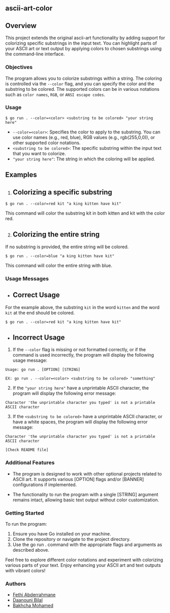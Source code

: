 ## ascii-art-color

## Overview

This project extends the original ascii-art functionality by adding support for colorizing specific substrings in the input text. You can highlight parts of your ASCII art or text output by applying colors to chosen substrings using the command-line interface.

### Objectives

The program allows you to colorize substrings within a string. The coloring is controlled via the `--color` flag, and you can specify the color and the substring to be colored. The supported colors can be in various notations such as `color names`, `RGB`, or `ANSI escape codes`.

### Usage

```shell
$ go run . --color=<color> <substring to be colored> "your string here"
```
- `--color=<color>`: Specifies the color to apply to the substring. You can use color names (e.g., red, blue), RGB values (e.g., rgb(255,0,0)), or other supported color notations.
- `<substring to be colored>`: The specific substring within the input text that you want to colorize.
- `"your string here"`: The string in which the coloring will be applied.

## Examples

1. ## Colorizing a specific substring
```shell
$ go run . --color=red kit "a king kitten have kit"
```
This command will color the substring kit in both kitten and kit with the color red.

2. ## Colorizing the entire string
If no substring is provided, the entire string will be colored.
```shell
$ go run . --color=blue "a king kitten have kit"
```
This command will color the entire string with blue.

### Usage Messages

- ## Correct Usage
For the example above, the substring `kit` in the word `kitten` and the word `kit` at the end should be colored.
```shell
$ go run . --color=red kit "a king kitten have kit"
```

- ## Incorrect Usage

1. If the `--color` flag is missing or not formatted correctly, or if the command is used incorrectly, the program will display the following usage message:
```console
Usage: go run . [OPTION] [STRING]

EX: go run . --color=<color> <substring to be colored> "something"
```

2. If the `"your string here"` have a unprintable ASCII character, the program will display the following error message:
```console
Character 'the unprintable character you typed' is not a printable ASCII character
```

3. If the `<substring to be colored>` have a unprintable ASCII character, or have a white spaces, the program will display the following error message:
```console
Character 'the unprintable character you typed' is not a printable ASCII character

[Check README file]
```

### Additional Features

- The program is designed to work with other optional projects related to ASCII art. It supports various [OPTION] flags and/or [BANNER] configurations if implemented.

- The functionality to run the program with a single [STRING] argument remains intact, allowing basic text output without color customization.

### Getting Started

To run the program:
1. Ensure you have Go installed on your machine.
2. Clone the repository or navigate to the project directory.
3. Use the go run . command with the appropriate flags and arguments as described above.

Feel free to explore different color notations and experiment with colorizing various parts of your text. Enjoy enhancing your ASCII art and text outputs with vibrant colors!

### Authors

- [Fethi Abderrahmane](https://github.com/A-fethi)
- [Daanouni Bilal](https://github.com/Daanouni-bilal)
- [Bakhcha Mohamed](https://github.com/simonbkh)